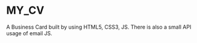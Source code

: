 # MY_CV
A Business Card built by using HTML5, CSS3, JS. There is also a small API usage of email JS.
